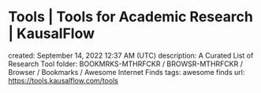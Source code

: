 # Tools | Tools for Academic Research | KausalFlow

created: September 14, 2022 12:37 AM (UTC)
description: A Curated List of Research Tool
folder: BOOKMRKS-MTHRFCKR / BROWSR-MTHRFCKR / Browser / Bookmarks / Awesome Internet Finds
tags: awesome finds
url: https://tools.kausalflow.com/tools